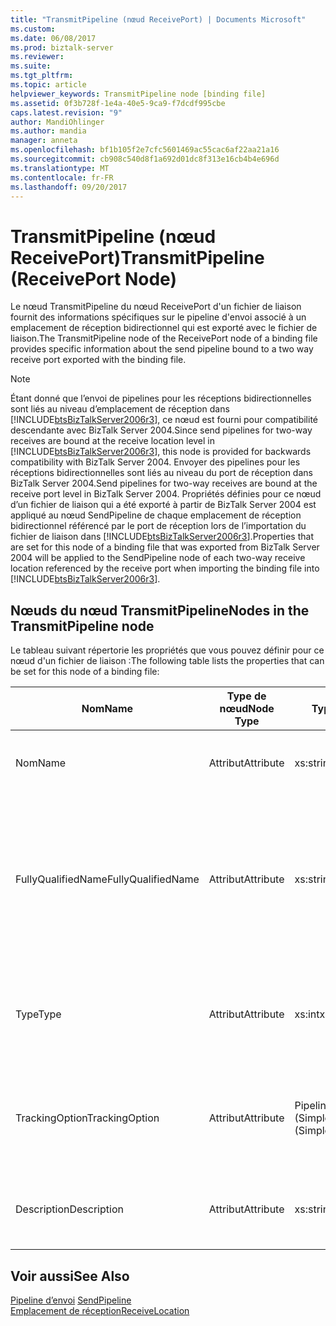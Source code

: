 ```yaml
---
title: "TransmitPipeline (nœud ReceivePort) | Documents Microsoft"
ms.custom: 
ms.date: 06/08/2017
ms.prod: biztalk-server
ms.reviewer: 
ms.suite: 
ms.tgt_pltfrm: 
ms.topic: article
helpviewer_keywords: TransmitPipeline node [binding file]
ms.assetid: 0f3b728f-1e4a-40e5-9ca9-f7dcdf995cbe
caps.latest.revision: "9"
author: MandiOhlinger
ms.author: mandia
manager: anneta
ms.openlocfilehash: bf1b105f2e7cfc5601469ac55cac6af22aa21a16
ms.sourcegitcommit: cb908c540d8f1a692d01dc8f313e16cb4b4e696d
ms.translationtype: MT
ms.contentlocale: fr-FR
ms.lasthandoff: 09/20/2017
---
```

# <a name="transmitpipeline-receiveport-node"></a><span data-ttu-id="147d0-102">TransmitPipeline (nœud ReceivePort)</span><span class="sxs-lookup"><span data-stu-id="147d0-102">TransmitPipeline (ReceivePort Node)</span></span>
<span data-ttu-id="147d0-103">Le nœud TransmitPipeline du nœud ReceivePort d'un fichier de liaison fournit des informations spécifiques sur le pipeline d'envoi associé à un emplacement de réception bidirectionnel qui est exporté avec le fichier de liaison.</span><span class="sxs-lookup"><span data-stu-id="147d0-103">The TransmitPipeline node of the ReceivePort node of a binding file provides specific information about the send pipeline bound to a two way receive port exported with the binding file.</span></span>  
  
> [!NOTE]
>  <span data-ttu-id="147d0-104">Étant donné que l’envoi de pipelines pour les réceptions bidirectionnelles sont liés au niveau d’emplacement de réception dans [!INCLUDE[btsBizTalkServer2006r3](../includes/btsbiztalkserver2006r3-md.md)], ce nœud est fourni pour compatibilité descendante avec BizTalk Server 2004.</span><span class="sxs-lookup"><span data-stu-id="147d0-104">Since send pipelines for two-way receives are bound at the receive location level in [!INCLUDE[btsBizTalkServer2006r3](../includes/btsbiztalkserver2006r3-md.md)], this node is provided for backwards compatibility with BizTalk Server 2004.</span></span> <span data-ttu-id="147d0-105">Envoyer des pipelines pour les réceptions bidirectionnelles sont liés au niveau du port de réception dans BizTalk Server 2004.</span><span class="sxs-lookup"><span data-stu-id="147d0-105">Send pipelines for two-way receives are bound at the receive port level in BizTalk Server 2004.</span></span> <span data-ttu-id="147d0-106">Propriétés définies pour ce nœud d’un fichier de liaison qui a été exporté à partir de BizTalk Server 2004 est appliqué au nœud SendPipeline de chaque emplacement de réception bidirectionnel référencé par le port de réception lors de l’importation du fichier de liaison dans [!INCLUDE[btsBizTalkServer2006r3](../includes/btsbiztalkserver2006r3-md.md)].</span><span class="sxs-lookup"><span data-stu-id="147d0-106">Properties that are set for this node of a binding file that was exported from BizTalk Server 2004 will be applied to the SendPipeline node of each two-way receive location referenced by the receive port when importing the binding file into [!INCLUDE[btsBizTalkServer2006r3](../includes/btsbiztalkserver2006r3-md.md)].</span></span>  
  
## <a name="nodes-in-the-transmitpipeline-node"></a><span data-ttu-id="147d0-107">Nœuds du nœud TransmitPipeline</span><span class="sxs-lookup"><span data-stu-id="147d0-107">Nodes in the TransmitPipeline node</span></span>  
 <span data-ttu-id="147d0-108">Le tableau suivant répertorie les propriétés que vous pouvez définir pour ce nœud d'un fichier de liaison :</span><span class="sxs-lookup"><span data-stu-id="147d0-108">The following table lists the properties that can be set for this node of a binding file:</span></span>  
  
|<span data-ttu-id="147d0-109">**Nom**</span><span class="sxs-lookup"><span data-stu-id="147d0-109">**Name**</span></span>|<span data-ttu-id="147d0-110">**Type de nœud**</span><span class="sxs-lookup"><span data-stu-id="147d0-110">**Node Type**</span></span>|<span data-ttu-id="147d0-111">**Type de données**</span><span class="sxs-lookup"><span data-stu-id="147d0-111">**Data Type**</span></span>|<span data-ttu-id="147d0-112">**Description**</span><span class="sxs-lookup"><span data-stu-id="147d0-112">**Description**</span></span>|<span data-ttu-id="147d0-113">**Restrictions**</span><span class="sxs-lookup"><span data-stu-id="147d0-113">**Restrictions**</span></span>|<span data-ttu-id="147d0-114">**Commentaires**</span><span class="sxs-lookup"><span data-stu-id="147d0-114">**Comments**</span></span>|  
|--------------|-------------------|-------------------|---------------------|----------------------|------------------|  
|<span data-ttu-id="147d0-115">Nom</span><span class="sxs-lookup"><span data-stu-id="147d0-115">Name</span></span>|<span data-ttu-id="147d0-116">Attribut</span><span class="sxs-lookup"><span data-stu-id="147d0-116">Attribute</span></span>|<span data-ttu-id="147d0-117">xs:string</span><span class="sxs-lookup"><span data-stu-id="147d0-117">xs:string</span></span>|<span data-ttu-id="147d0-118">Indique le nom du pipeline d'envoi.</span><span class="sxs-lookup"><span data-stu-id="147d0-118">Specifies the name of the send pipeline.</span></span>|<span data-ttu-id="147d0-119">Facultatif</span><span class="sxs-lookup"><span data-stu-id="147d0-119">Not required</span></span>|<span data-ttu-id="147d0-120">Valeur par défaut : vide</span><span class="sxs-lookup"><span data-stu-id="147d0-120">Default value: empty</span></span>|  
|<span data-ttu-id="147d0-121">FullyQualifiedName</span><span class="sxs-lookup"><span data-stu-id="147d0-121">FullyQualifiedName</span></span>|<span data-ttu-id="147d0-122">Attribut</span><span class="sxs-lookup"><span data-stu-id="147d0-122">Attribute</span></span>|<span data-ttu-id="147d0-123">xs:string</span><span class="sxs-lookup"><span data-stu-id="147d0-123">xs:string</span></span>|<span data-ttu-id="147d0-124">Spécifie le nom qualifié complet du pipeline, qui inclut le nom de l’assembly que le pipeline a été déployé dans le cadre de.</span><span class="sxs-lookup"><span data-stu-id="147d0-124">Specifies the fully qualified name of the pipeline, which includes the name of the assembly that the pipeline was deployed as a part of.</span></span>|<span data-ttu-id="147d0-125">Facultatif</span><span class="sxs-lookup"><span data-stu-id="147d0-125">Not required</span></span>|<span data-ttu-id="147d0-126">Valeur par défaut : vide</span><span class="sxs-lookup"><span data-stu-id="147d0-126">Default value: empty</span></span>|  
|<span data-ttu-id="147d0-127">Type</span><span class="sxs-lookup"><span data-stu-id="147d0-127">Type</span></span>|<span data-ttu-id="147d0-128">Attribut</span><span class="sxs-lookup"><span data-stu-id="147d0-128">Attribute</span></span>|<span data-ttu-id="147d0-129">xs:int</span><span class="sxs-lookup"><span data-stu-id="147d0-129">xs:int</span></span>|<span data-ttu-id="147d0-130">Indique le type du pipeline.</span><span class="sxs-lookup"><span data-stu-id="147d0-130">Specifies the type of pipeline.</span></span>|<span data-ttu-id="147d0-131">Requis</span><span class="sxs-lookup"><span data-stu-id="147d0-131">Required</span></span>|<span data-ttu-id="147d0-132">Valeur par défaut : Aucun</span><span class="sxs-lookup"><span data-stu-id="147d0-132">Default value: none</span></span><br /><br /> <span data-ttu-id="147d0-133">Les valeurs possibles sont présentées dans l'énumération</span><span class="sxs-lookup"><span data-stu-id="147d0-133">Possible values are documented in the</span></span><br /><br /> <span data-ttu-id="147d0-134">[Microsoft.BizTalk.ExplorerOM.PipelineType](http://msdn.microsoft.com/library/microsoft.biztalk.explorerom.pipelinetype.aspx) énumération.</span><span class="sxs-lookup"><span data-stu-id="147d0-134">[Microsoft.BizTalk.ExplorerOM.PipelineType](http://msdn.microsoft.com/library/microsoft.biztalk.explorerom.pipelinetype.aspx) enumeration.</span></span>|  
|<span data-ttu-id="147d0-135">TrackingOption</span><span class="sxs-lookup"><span data-stu-id="147d0-135">TrackingOption</span></span>|<span data-ttu-id="147d0-136">Attribut</span><span class="sxs-lookup"><span data-stu-id="147d0-136">Attribute</span></span>|<span data-ttu-id="147d0-137">PipelineTrackingTypes (SimpleType)</span><span class="sxs-lookup"><span data-stu-id="147d0-137">PipelineTrackingTypes (SimpleType)</span></span>|<span data-ttu-id="147d0-138">Spécifie les options de suivi pour le pipeline.</span><span class="sxs-lookup"><span data-stu-id="147d0-138">Specifies the tracking options for the pipeline.</span></span>|<span data-ttu-id="147d0-139">Requis</span><span class="sxs-lookup"><span data-stu-id="147d0-139">Required</span></span>|<span data-ttu-id="147d0-140">Valeur par défaut : Aucun</span><span class="sxs-lookup"><span data-stu-id="147d0-140">Default value: none</span></span><br /><br /> <span data-ttu-id="147d0-141">Les valeurs possibles sont documentées dans l'énumération [Microsoft.BizTalk.ExplorerOM.PipelineTrackingTypes](http://msdn.microsoft.com/library/microsoft.biztalk.explorerom.pipelinetrackingtypes.aspx) .</span><span class="sxs-lookup"><span data-stu-id="147d0-141">Possible values are documented in the [Microsoft.BizTalk.ExplorerOM.PipelineTrackingTypes](http://msdn.microsoft.com/library/microsoft.biztalk.explorerom.pipelinetrackingtypes.aspx) enumeration.</span></span>|  
|<span data-ttu-id="147d0-142">Description</span><span class="sxs-lookup"><span data-stu-id="147d0-142">Description</span></span>|<span data-ttu-id="147d0-143">Attribut</span><span class="sxs-lookup"><span data-stu-id="147d0-143">Attribute</span></span>|<span data-ttu-id="147d0-144">xs:string</span><span class="sxs-lookup"><span data-stu-id="147d0-144">xs:string</span></span>|<span data-ttu-id="147d0-145">Spécifie une description pour le pipeline d'envoi.</span><span class="sxs-lookup"><span data-stu-id="147d0-145">Specifies a description for the send pipeline.</span></span>|<span data-ttu-id="147d0-146">Facultatif</span><span class="sxs-lookup"><span data-stu-id="147d0-146">Not required</span></span>|<span data-ttu-id="147d0-147">Valeur par défaut : vide</span><span class="sxs-lookup"><span data-stu-id="147d0-147">Default value: empty</span></span>|  
  
## <a name="see-also"></a><span data-ttu-id="147d0-148">Voir aussi</span><span class="sxs-lookup"><span data-stu-id="147d0-148">See Also</span></span>  
 <span data-ttu-id="147d0-149">[Pipeline d’envoi](../core/sendpipeline-receivelocation-node.md) </span><span class="sxs-lookup"><span data-stu-id="147d0-149">[SendPipeline](../core/sendpipeline-receivelocation-node.md) </span></span>  
 [<span data-ttu-id="147d0-150">Emplacement de réception</span><span class="sxs-lookup"><span data-stu-id="147d0-150">ReceiveLocation</span></span>](../core/receivelocation-receivelocations-node.md)